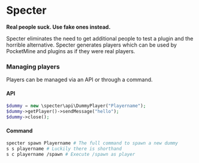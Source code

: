 Specter
=======
**Real people suck. Use fake ones instead.**

Specter eliminates the need to get additional people to test a plugin and the horrible alternative. Specter generates players which can be used by PocketMine and plugins as if they were real players.

### Managing players
Players can be managed via an API or through a command. 
#### API
```php
$dummy = new \specter\api\DummyPlayer("Playername");
$dummy->getPlayer()->sendMessage("hello");
$dummy->close();
```
#### Command
```bash
specter spawn Playername # The full command to spawn a new dummy
s s playername # Luckily there is shorthand
s c playername /spawn # Execute /spawn as player
```

